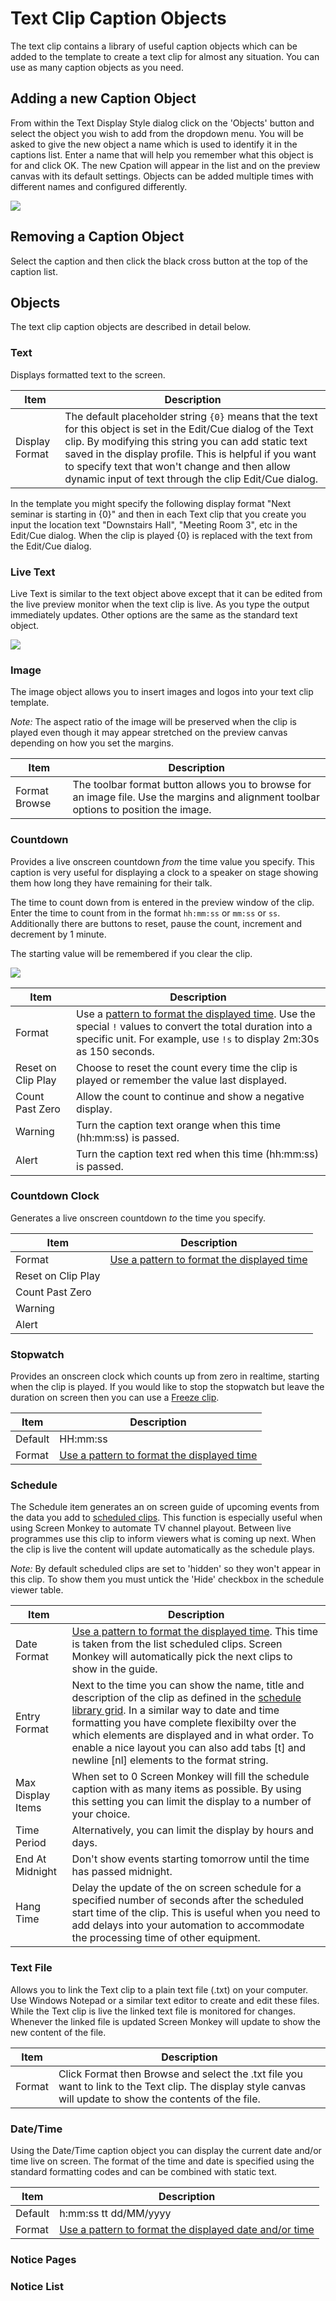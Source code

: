 # Text Clip Caption Objects

The text clip contains a library of useful caption objects which can be added to the template to create a text clip for almost any situation. You can use as many caption objects as you need. 

## Adding a new Caption Object
From within the Text Display Style dialog click on the 'Objects' button and select the object you wish to add from the dropdown menu. You will be asked to give the new object a name which is used to identify it in the captions list. Enter a name that will help you remember what this object is for and click OK. The new Cpation will appear in the list and on the preview canvas with its default settings. Objects can be added multiple times with different names and configured differently. 

![](../../../images/clip-text-caption-new.png)

## Removing a Caption Object
Select the caption and then click the black cross button at the top of the caption list.

## Objects
The text clip caption objects are described in detail below.

### Text
Displays formatted text to the screen.

|Item|Description|
|-|-|
|Display Format|The default placeholder string `{0}` means that the text for this object is set in the Edit/Cue dialog of the Text clip. By modifying this string you can add static text saved in the display profile. This is helpful if you want to specify text that won't change and then allow dynamic input of text through the clip Edit/Cue dialog.|

In the template you might specify the following display format "Next seminar is starting in {0}" and then in each Text clip that you create you input the location text "Downstairs Hall", "Meeting Room 3", etc in the Edit/Cue dialog. When the clip is played {0} is replaced with the text from the Edit/Cue dialog.

### Live Text
Live Text is similar to the text object above except that it can be edited from the live preview monitor when the text clip is live. As you type the output immediately updates. Other options are the same as the standard text object.

![](../../../images/text-livetext.png)

### Image
The image object allows you to insert images and logos into your text clip template.

*Note:* The aspect ratio of the image will be preserved when the clip is played even though it may appear stretched on the preview canvas depending on how you set the margins.

|Item|Description|
|-|-|
|Format Browse|The toolbar format button allows you to browse for an image file. Use the margins and alignment toolbar options to position the image.|

### Countdown
Provides a live onscreen countdown *from* the time value you specify. This caption is very useful for displaying a clock to a speaker on stage showing them how long they have remaining for their talk. 

The time to count down from is entered in the preview window of the clip. Enter the time to count from in the format `hh:mm:ss` or `mm:ss` or `ss`. Additionally there are buttons to reset, pause the count, increment and decrement by 1 minute.

The starting value will be remembered if you clear the clip.

![](../../../images/text-countdown-preview.png)

|Item|Description|
|-|-|
|Format|Use a [pattern to format the displayed time](DateTime.md). Use the special `!` values to convert the total duration into a specific unit. For example, use `!s` to display 2m:30s as 150 seconds.|
|Reset on Clip Play|Choose to reset the count every time the clip is played or remember the value last displayed.|
|Count Past Zero|Allow the count to continue and show a negative display.|
|Warning|Turn the caption text orange when this time (hh:mm:ss) is passed.|
|Alert|Turn the caption text red when this time (hh:mm:ss) is passed.|

### Countdown Clock
Generates a live onscreen countdown *to* the time you specify.

|Item|Description|
|-|-|
|Format|[Use a pattern to format the displayed time](DateTime.md)|
|Reset on Clip Play|
|Count Past Zero|
|Warning|
|Alert|

### Stopwatch
Provides an onscreen clock which counts up from zero in realtime, starting when the clip is played. If you would like to stop the stopwatch but leave the duration on screen then you can use a [Freeze clip](../FreezeClip.md).

|Item|Description|
|-|-|
|Default|HH:mm:ss|
|Format|[Use a pattern to format the displayed time](DateTime.md)|

### Schedule
The Schedule item generates an on screen guide of upcoming events from the data you add to [scheduled clips](../toolbar/schedule.md). This function is especially useful when using Screen Monkey to automate TV channel playout. Between live programmes use this clip to inform viewers what is coming up next. When the clip is live the content will update automatically as the schedule plays.

*Note:* By default scheduled clips are set to 'hidden' so they won't appear in this clip. To show them you must untick the 'Hide' checkbox in the schedule viewer table.

|Item|Description|
|-|-|
|Date Format|[Use a pattern to format the displayed time](DateTime.md). This time is taken from the list scheduled clips. Screen Monkey will automatically pick the next clips to show in the guide.|
|Entry Format|Next to the time you can show the name, title and description of the clip as defined in the [schedule library grid](../toolbar/schedule.md). In a similar way to date and time formatting you have complete flexibilty over the which elements are displayed and in what order. To enable a nice layout you can also add tabs [t] and newline [nl] elements to the format string.|
|Max Display Items|When set to 0 Screen Monkey will fill the schedule caption with as many items as possible. By using this setting you can limit the display to a number of your choice.|
|Time Period|Alternatively, you can limit the display by hours and days.|
|End At Midnight|Don't show events starting tomorrow until the time has passed midnight.|
|Hang Time|Delay the update of the on screen schedule for a specified number of seconds after the scheduled start time of the clip. This is useful when you need to add delays into your automation to accommodate the processing time of other equipment.|

### Text File
Allows you to link the Text clip to a plain text file (.txt) on your computer. Use Windows Notepad or a similar text editor to create and edit these files. While the Text clip is live the linked text file is monitored for changes. Whenever the linked file is updated Screen Monkey will update to show the new content of the file.

|Item|Description|
|-|-|
|Format|Click Format then Browse and select the .txt file you want to link to the Text clip. The display style canvas will update to show the contents of the file.|
 
### Date/Time
Using the Date/Time caption object you can display the current date and/or time live on screen. The format of the time and date is specified using the standard formatting codes and can be combined with static text. 

|Item|Description|
|-|-|
|Default|h:mm:ss tt dd/MM/yyyy|
|Format|[Use a pattern to format the displayed date and/or time](DateTime.md)|

### Notice Pages

### Notice List
